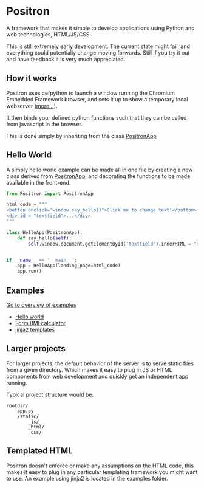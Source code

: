 # Positron
A framework that makes it simple to develop applications using Python and web technologies, HTML/JS/CSS.

This is still extremely early development. The current state might fail, and everything could potentially change moving forwards.
Still if you try it out and have feedback it is very much appreciated.

## How it works
Positron uses cefpython to launch a window running the Chromium Embedded Framework browser, and sets it up to show a temporary local webserver ([more...][framework]).

It then binds your defined python functions such that they can be called from javascript in the browser.

This is done simply by inheriting from the class [PositronApp][PositronApp]

## Hello World

A simply hello world example can be made all in one file by creating a new class derived from [PositronApp][PositronApp],
and decorating the functions to be made available in the front-end.

```Python
from Positron import PositronApp

html_code = """
<button onclick="window.say_hello()">Click me to change text!</button>
<div id = "textfield">...</div>
"""

class HelloApp(PositronApp):
    def say_hello(self):
        self.window.document.getElementById('textfield').innerHTML = "Hello world!"


if __name__ == '__main__':
    app = HelloApp(landing_page=html_code)
    app.run()
```

## Examples

[Go to overview of examples](documentation/examples.md)

* [Hello world](examples/hello_world.py)
* [Form BMI calculator](examples/bmi_calculator.py)
* [jinja2 templates](examples/jinja2_example.py)

## Larger projects
For larger projects, the default behavior of the server is to serve static files from a given directory. Which
makes it easy to plug in JS or HTML components from web development and quickly get an independent app running.

Typical project structure would be:
```
rootdir/
    app.py
    /static/
        _js/
        _html/
        _css/
```

## Templated HTML

Positron doesn't enforce or make any assumptions on the HTML code, this makes it easy to plug in any particular templating framework you might want to use.
An example using jinja2 is located in the examples folder.


[framework]: file://other.md
[PositronApp]: /documentation/PositronApp.md